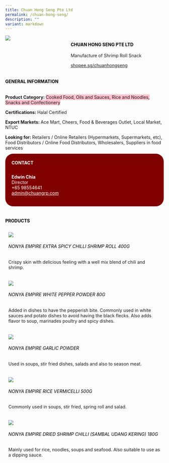 ```yaml
---
title: Chuan Hong Seng Pte Ltd
permalink: /chuan-hong-seng/
description: ""
variant: markdown
---
```

<div class="flex-paragraph"> 
<p style="text-transform: uppercase">
</p>
</div> 
<div class="flex-container" style="display: flex; flex-wrap: wrap;"> 
<div class="card sgds" style="flex: 1 1 40%; display: block;">
<img src="https://drive.google.com/u/0/uc?id=1pFmUpJrbQOI4Zg0redQ4fKry5I38VZ2a&amp;export=download">
</div> 
<div class="card-sgds" style="flex: 1 1 58%; display: block; margin-left: 3px"> 
<h4 style="text-transform: uppercase; color: black;">
<b>Chuan Hong Seng Pte Ltd
</b>
</h4> 
<p>Manufacture of Shrimp Roll Snack
</p> 
<p>
<a href="https://www.shopee.sg/chuanhongseng" target="_blank">shopee.sg/chuanhongseng
</a>
</p> 
</div> 
</div> 
<h4 style="text-transform: uppercase; color: black;">
<b>General Information
</b>
</h4> 
<div class="flex-container" style="display: flex; flex-wrap: wrap;"> 
<div class="card sgds" style="flex: 1 1 65%; display: block; align-self: stretch"> 
<div class="flex-paragraph"> 
<p>
<b>Product Category: 
</b>
<span style="background-color: pink; border-radius: 10 px;">Cooked Food, Oils and Sauces, Rice and Noodles, Snacks and Confectionery
</span>
</p> 
<p>
<b>Certifications: 
</b>Halal Certified
</p> 
<p>
<b>Export Markets: 
</b>Ace Mart, Cheers, Food &amp; Beverages Outlet, Local Market, NTUC
</p> 
<p style="margin-bottom: 10px;">
<b>Looking for: 
</b>Retailers / Online Retailers (Hypermarkets, Supermarkets, etc), Food Distributors / Online Food Distributors, Wholesalers, Suppliers in food services
</p> 
</div> 
</div> 
<div class="card sgds" style="flex: 1 1 35%; padding: 10px; display: block; background-color: maroon; border-radius: 25px; align-self: center;"> 
<h4 style="color: white; margin-top: 10px; margin-left: 10px;">CONTACT
</h4> 
<div class="flex-paragraph"> 
<p style="padding: 10px; color: white;">
<b>Edwin Chia
</b>
<br>Director
<br>+65 98554641
<br>
<a href="mailto:admin@chuangrp.com" style="color: white;">admin@chuangrp.com
</a>
</p> 
</div> 
</div> 
</div> 
<br> 
<h4 style="text-transform: uppercase; color: black;">
<b>products
</b>
</h4> 
<div style="display: flex; flex-wrap: wrap;"> 
<div class="card sgds" style="flex: 1 1 47%; margin: 10px; display: block;"> 
<div class="flex-image" style="display: block;">
<img src="https://drive.google.com/u/0/uc?id=1qIPgNYiPkfKmx3v5GW1DQhMlxJv4vc_s&amp;export=download">
</div> 
<div class="flex-paragraph"> 
<h6 style="text-transform: uppercase; color: black;">Nonya Empire Extra Spicy Chilli Shrimp Roll 400g
</h6> 
<p>Crispy skin with delicious feeling with a well mix blend of chili and shrimp.
</p>
</div> 
</div> 
<div class="card sgds" style="flex: 1 1 47%; margin: 10px; display: block;"> 
<div class="flex-image" style="display: block;">
<img src="https://drive.google.com/u/0/uc?id=1ynCiVtzeaMKApRIBwwkSqQZZuiiv5FiF&amp;export=download">
</div> 
<div class="flex-paragraph"> 
<h6 style="text-transform: uppercase; color: black;">Nonya Empire White Pepper Powder 80g
</h6> 
<p>Added in dishes to have the pepperish bite. Commonly used in white sauces and potato dishes to avoid having the black flecks. Also adds flavor to soup, marinades poultry and spicy dishes.
</p>
</div> 
</div> 
<div class="card sgds" style="flex: 1 1 47%; margin: 10px; display: block;"> 
<div class="flex-image" style="display: block;">
<img src="https://drive.google.com/u/0/uc?id=1hzZLaL774_aA8rX5j_hkvvEeh7nEr1AD&amp;export=download">
</div> 
<div class="flex-paragraph"> 
<h6 style="text-transform: uppercase; color: black;">Nonya Empire Garlic Powder
</h6> 
<p>Used in soups, stir fried dishes, salads and also to season meat.
</p>
</div> 
</div> 
<div class="card sgds" style="flex: 1 1 47%; margin: 10px; display: block;"> 
<div class="flex-image" style="display: block;">
<img src="https://drive.google.com/u/0/uc?id=18fLO74JBGloK862KVNMpKAuzi6ZBnDyn&amp;export=download">
</div> 
<div class="flex-paragraph"> 
<h6 style="text-transform: uppercase; color: black;">Nonya Empire Rice Vermicelli 500g
</h6> 
<p>Commonly used in soups, stir fried, spring roll and salad.
</p>
</div> 
</div> 
<div class="card sgds" style="flex: 1 1 47%; margin: 10px; display: block;"> 
<div class="flex-image" style="display: block;">
<img src="https://drive.google.com/u/0/uc?id=14B1g9pwWXr8AK58tuvFfoNr-28F87Gzd&amp;export=download">
</div> 
<div class="flex-paragraph"> 
<h6 style="text-transform: uppercase; color: black;">Nonya Empire Dried Shrimp Chilli (Sambal Udang Kering) 180g
</h6> 
<p>Mainly used for rice, noodles, soups and seafood. Also suitable to use as a dipping sauce.
</p>
</div> 
</div> 
</div>